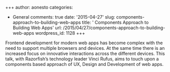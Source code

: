 +++
author: aonesto
categories:
- General
comments: true
date: '2015-04-27'
slug: components-approach-to-building-web-apps
title: ' Components Approach to Building Web Apps'
url: /2015/04/27/components-approach-to-building-web-apps
wordpress_id: 1128
+++


Frontend development for modern web apps has become complex with the need to support multiple browsers and devices. At the same time there is an increased focus on innovative interactions across the different devices. This talk, with Razorfish’s technology leader Vinci Rufus, aims to touch upon a components based approach of UX, Design and Development of web apps.



